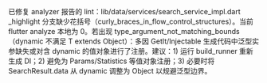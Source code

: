 已修复 analyzer 报告的 lint：lib/data/services/search_service_impl.dart _highlight 分支缺少花括号（curly_braces_in_flow_control_structures）。当前 flutter analyze 本地为 0。若出现 type_argument_not_matching_bounds（dynamic 不满足 T extends Object）：多因 GetIt/Injectable 生成代码中泛型实参缺失或对含 dynamic 的值对象进行了注册。建议：1) 运行 build_runner 重新生成 DI；2) 避免为 Params/Statistics 等值对象注册；3) 必要时将 SearchResult.data 从 dynamic 调整为 Object 以规避泛型边界。